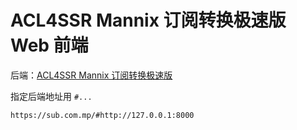 # ACL4SSR Mannix 订阅转换极速版 Web 前端

后端：[ACL4SSR Mannix 订阅转换极速版](https://github.com/zsokami/cvt)

指定后端地址用 `#...`
```
https://sub.com.mp/#http://127.0.0.1:8000
```
